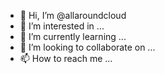 - 👋 Hi, I’m @allaroundcloud
- 👀 I’m interested in ...
- 🌱 I’m currently learning ...
- 💞️ I’m looking to collaborate on ...
- 📫 How to reach me ...

<!---
allaroundcloud/allaroundcloud is a ✨ special ✨ repository because its `README.md` (this file) appears on your GitHub profile.
You can click the Preview link to take a look at your changes.
--->
